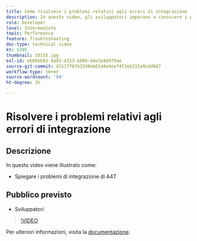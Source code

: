 ```yaml
---
title: Come risolvere i problemi relativi agli errori di integrazione
description: In questo video, gli sviluppatori imparano a conoscere i problemi di integrazione di A4T.
role: Developer
level: Intermediate
topic: Performance
feature: Troubleshooting
doc-type: technical video
kt: 5395
thumbnail: 35155.jpg
exl-id: eb00bb01-4d03-4153-b866-e6e3e8d979ae
source-git-commit: d1517f0763290eb61a9e4eef4f2eb215a9cdd667
workflow-type: tm+mt
source-wordcount: '54'
ht-degree: 3%

---
```


# Risolvere i problemi relativi agli errori di integrazione

## Descrizione

In questo video viene illustrato come:

* Spiegare i problemi di integrazione di A4T

## Pubblico previsto

* Sviluppatori

>[!VIDEO](https://video.tv.adobe.com/v/35155/?quality=12)

Per ulteriori informazioni, visita la [documentazione](https://experienceleague.adobe.com/docs/target/using/integrate/a4t/troubleshoot-a4t/a4t-troubleshooting.html?lang=en).
